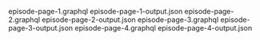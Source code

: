 episode-page-1.graphql episode-page-1-output.json episode-page-2.graphql episode-page-2-output.json episode-page-3.graphql episode-page-3-output.json episode-page-4.graphql episode-page-4-output.json